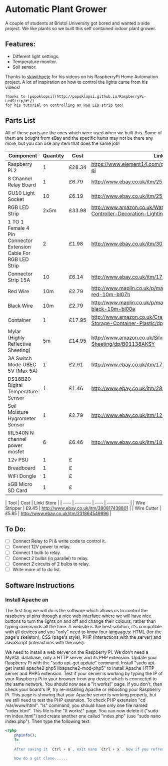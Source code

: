 # Automatic Plant Grower
A couple of students at Bristol University got bored and wanted a side project. We like plants so we built this self contained indoor plant grower.

## Features:
* Different light settings.
* Temperature monitor.
* Soil sensor.

Thanks to [skiwithpete](https://www.youtube.com/channel/UCuwFJkahErfhbroefg12lzA)
for his videos on his RaspberryPi Home Automation project. A lot of inspiration
    on how to control the lights came from his videos!

    Thanks to [popoklopsi](http://popoklopsi.github.io/RaspberryPi-LedStrip/#!/)
    for his tutorial on controlling an RGB LED strip too!

## Parts List
All of these parts are the ones which were used when we built this. Some of them
are bought from eBay and the specific items may not be there any more, but you
can use any item that does the same job!

| Component | Quantity | Cost | Link/ Store |
| ---- | -------- | ---- | ----------- |
| Raspberry Pi 2 | 1 | £28.34 | https://www.element14.com/community/community/raspberry-pi |
| 8 Channel Relay Board | 1 | £6.79 | http://www.ebay.co.uk/itm/252051910091 |
| GU10 Light Socket | 10 | £6.19 | http://www.ebay.co.uk/itm/252214819333 |
| RGB LED Strip | 2x5m | £33.98 | http://www.amazon.co.uk/Waterproof-Multi-coloured-Controller-Decoration-Lighting/dp/B00CD2GZFM |
| 1 TO 1 Female 4 Pin Connector Extension Cable For RGB LED Strip | 2 | £1.98 | http://www.ebay.co.uk/itm/301442225669 |
| Connector Strip 15A | 10 | £6.14 | http://www.ebay.co.uk/itm/172158752476 |
| Red Wire | 10m | £2.79 | http://www.maplin.co.uk/p/maplin-equipment-wire-7-02mm-red-10m-bl07h |
| Black Wire | 10m | £2.79 | http://www.maplin.co.uk/p/maplin-equipment-wire-7-02mm-black-10m-bl00a |
| Container | 1 | £17.95 | http://www.amazon.co.uk/CrazyGadget%C2%AE-Garden-Storage-Container-Plastic/dp/B00ZDR650Y |
| Mylar (Highly Reflective Sheeting) | 5m | £14.95 | http://www.amazon.co.uk/Silver-Lightite-Strong-Reflective-Sheeting/dp/B01138AKSY |
| 3A Switch Mode UBEC 5V (Max 5A) | 1 | £2.91 | http://www.ebay.co.uk/itm/171533111781 |
| DS18B20 Digital Temperature Sensor | 1 | £1.46 | http://www.ebay.co.uk/itm/281196485870 |
| Soil Moisture Hygrometer Sensor | 1 | £2.79 | http://www.ebay.co.uk/itm/121588915786 |
| IRL540N N channel power mosfet | 6 | £6.46 | http://www.ebay.co.uk/itm/181298942866 |
| 12v PSU | 1 | £ |  |
| Breadboard | 1 | £ |  |
| WiFi Dongle | 1 | £ |  |
| xGB Micro SD Card | 1 | £ |  |




| Tool | Cost | Link/ Store |
| ---- | -------- | ---- | ----------- |
| Wire Stripper | £9.45 | http://www.ebay.co.uk/itm/390817438801 |
| Wire Cutter | £5.85 | http://www.ebay.co.uk/itm/231864549996 |

## To Do:
- [ ] Connect Relay to Pi & write code to control it.
- [ ] Connect 12V power to relay.
- [ ] Connect 1 bulb to relay.
- [ ] Connect 2 bulbs (in parallel) to relay.
- [ ] Connect 2 circuits of 2 bulbs to relay.
- [ ] Write more of to do list.

## Software Instructions
### Install Apache an
The first ting we will do is the software which allows us to control the raspberry pi pins through a nice web interface where we will have nice buttons to turn the lights on and off and change their colours, rather than typing commands all the time. A website is the best solution, it's compatible with all devices and you "only" need to know four languages: HTML (for the page's skeleton), CSS (page's style), PHP (interactions with the server) and JavaScript (interactions with the user).

We need to install a web server on the Raspberry Pi. We don't need a MySQL database, only a HTTP server and its PHP extension.
Update your Raspberry Pi with the "sudo apt-get update" command.
Install "sudo apt-get install apache2 php5 libapache2-mod-php5" to install Apache HTTP server and PHP5 extension.
Test if your server is working by typing the IP of your Raspberry Pi in your browser from any device which is connected to the same network. You should now see a "It works!" page. If you don't, then check your board's IP, try re-installing Apache or rebooting your Raspberry Pi. This page is showing that your Apache server is working properly, but we still need to test the PHP extension.
To check PHP extension "cd /var/www/html". "ls" command, you should have only one file named "index.html". This file is the "It works!" page. You can now delete it ("sudo rm index.html") and create another one called "index.php" (use "sudo nano index.php"). Then type the following text:

```php
<?php
    phpinfo();
    ?>
    ```
    After saving it `Ctrl + o`, exit nano `Ctrl + x`. Now if you refresh your browser, you should see a long page with lots of information about your server and PHP. If you don't, check the index.php file, try re-installing PHP or try to understand the error displayed instead of the page (Google it if necessary).

    Now do a git clone......
